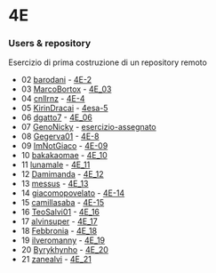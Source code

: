 # 4E

### Users & repository

Esercizio di prima costruzione di un repository remoto

* 02 [barodani](https://github.com/barodani) - [4E-2](https://github.com/barodani/4E_-2)
* 03 [MarcoBortox](https://github.com/MarcoBortox) - [4E_03](https://github.com/MarcoBortox/4E_03)
* 04 [cnllrnz](https://github.com/cnllrnz) - [4E-4](https://github.com/cnllrnz/4E-4)
* 05 [KirinDracai](https://github.com/KirinDracai) - [4esa-5](https://github.com/KirinDracai/4esa-5)
* 06 [dgatto7](https://github.com/dgatto7) - [4E_06](https://github.com/dgatto7/4E-6)
* 07 [GenoNicky](https://github.com/GenoNicky) - [esercizio-assegnato](https://github.com/GenoNicky/esercizio-assegnato)
* 08 [Gegerva01](https://github.com/Gegerva01) - [4E-8](https://github.com/Gegerva01/4E-8)
* 09 [ImNotGiaco](https://github.com/ImNotGiaco) - [4E-09](https://github.com/ImNotGiaco/4E-09)
* 10 [bakakaomae](https://github.com/bakakaomae) - [4E_10](https://github.com/bakakaomae/4E_10)
* 11 [lunamale](https://github.com/lunamale) - [4E_11](https://github.com/lunamale/4E_11)
* 12 [Damimanda](https://github.com/Damimanda) - [4E_12](https://github.com/Damimanda/4E_12)
* 13 [messus](https://github.com/messus) - [4E_13](https://github.com/messus/4E_13)
* 14 [giacomopovelato](https://github.com/giacomopovelato) - [4E-14](https://github.com/giacomopovelato/4E-14)
* 15 [camillasaba](https://github.com/camillasaba) - [4E-15](https://github.com/camillasaba/4E-15)
* 16 [TeoSalvi01](https://github.com/TeoSalvi01) - [4E_16](https://github.com/TeoSalvi01/4E_16)
* 17 [alvinsuper](https://github.com/alvinsuper) - [4E_17](https://github.com/alvinsuper/4E_17)
* 18 [Febbronia](https://github.com/Febbronia) - [4E_18](https://github.com/Febbronia/4E_18)
* 19 [ilveromanny](https://github.com/ilveromanny) - [4E_19](https://github.com/ilveromanny/4E_19)
* 20 [Byrykhynho](https://github.com/Byrykhynho) - [4E_20](https://github.com/Byrykhynho/4E_20)
* 21 [zanealvi](https://github.com/zanealvi) - [4E_21](https://github.com/zanealvi/4E_21)
